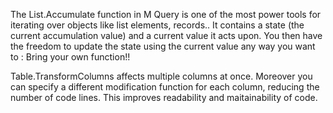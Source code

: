 The List.Accumulate function in M Query is one of the most power tools for iterating over objects like list elements, records..
It contains a state (the current accumulation value) and a current value it acts upon. You then have the freedom to update the state using the current value
any way you want to : Bring your own function!!

Table.TransformColumns affects multiple columns at once. Moreover you can specify a different modification function for each column,
reducing the number of code lines. This improves readability and maitainability of code.   
